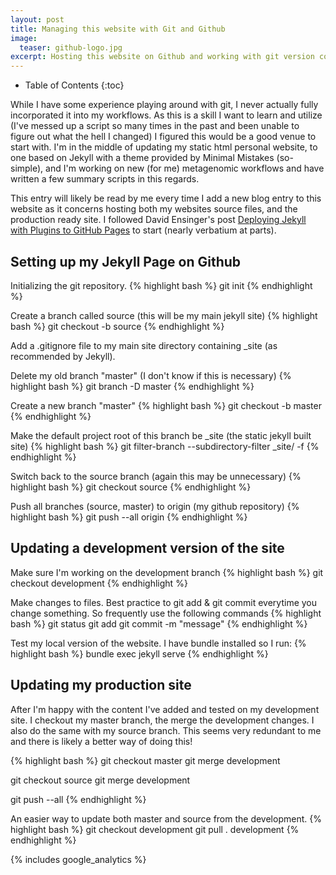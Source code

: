 ```yaml
---
layout: post
title: Managing this website with Git and Github
image:
  teaser: github-logo.jpg
excerpt: Hosting this website on Github and working with git version control.
---
```

* Table of Contents
{:toc}

While I have some experience playing around with git, I never actually fully incorporated it into my workflows. As this is a skill I want to learn and utilize (I've messed up a script so many times in the past and been unable to figure out what the hell I changed) I figured this would be a good venue to start with. I'm in the middle of updating my static html personal website, to one based on Jekyll with a theme provided by Minimal Mistakes (so-simple), and I'm working on new (for me) metagenomic workflows and have written a few summary scripts in this regards.

This entry will likely be read by me every time I add a new blog entry to this website as it concerns hosting both my websites source files, and the production ready site. I followed David Ensinger's post [Deploying Jekyll with Plugins to GitHub Pages](http://davidensinger.com/2013/04/deploying-jekyll-to-github-pages/) to start (nearly verbatium at parts).

## Setting up my Jekyll Page on Github
Initializing the git repository.
{% highlight bash %}
git init
{% endhighlight %}

Create a branch called source (this will be my main jekyll site)
{% highlight bash %}
git checkout -b source
{% endhighlight %}

Add a .gitignore file to my main site directory containing _site (as recommended by Jekyll).

Delete my old branch "master" (I don't know if this is necessary)
{% highlight bash %}
git branch -D master
{% endhighlight %}

Create a new branch "master" 
{% highlight bash %}
git checkout -b master
{% endhighlight %}

Make the default project root of this branch be _site (the static jekyll built site)
{% highlight bash %}
git filter-branch --subdirectory-filter _site/ -f
{% endhighlight %}

Switch back to the source branch (again this may be unnecessary)
{% highlight bash %}
git checkout source
{% endhighlight %}

Push all branches (source, master) to origin (my github repository)
{% highlight bash %}
git push --all origin
{% endhighlight %}

## Updating a development version of the site
Make sure I'm working on the development branch
{% highlight bash %}
git checkout development
{% endhighlight %}

Make changes to files. Best practice to git add & git commit everytime you change something. So frequently use the following commands
{% highlight bash %}
git status
git add <file>
git commit -m "message"
{% endhighlight %}

Test my local version of the website. I have bundle installed so I run:
{% highlight bash %}
bundle exec jekyll serve
{% endhighlight %}


## Updating my production site
After I'm happy with the content I've added and tested on my development site. I checkout my master branch, the merge the development changes. I also do the same with my source branch. This seems very redundant to me and there is likely a better way of doing this!

{% highlight bash %}
git checkout master
git merge development

git checkout source
git merge development

git push --all
{% endhighlight %}

An easier way to update both master and source from the development.
{% highlight bash %}
git checkout development
git pull . development
{% endhighlight %}

{% includes google_analytics %}